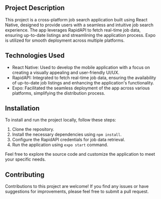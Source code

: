 ## Project Description

This project is a cross-platform job search application built using React Native, designed to provide users with a seamless and intuitive job search experience. The app leverages RapidAPI to fetch real-time job data, ensuring up-to-date listings and streamlining the application process. Expo is utilized for smooth deployment across multiple platforms.

## Technologies Used

- React Native: Used to develop the mobile application with a focus on creating a visually appealing and user-friendly UI/UX.
- RapidAPI: Integrated to fetch real-time job data, ensuring the availability of up-to-date job listings and enhancing the application's functionality.
- Expo: Facilitated the seamless deployment of the app across various platforms, simplifying the distribution process.

## Installation

To install and run the project locally, follow these steps:

1. Clone the repository.
2. Install the necessary dependencies using `npm install`.
3. Configure the RapidAPI credentials for job data retrieval.
4. Run the application using `expo start` command.

Feel free to explore the source code and customize the application to meet your specific needs.

## Contributing

Contributions to this project are welcome! If you find any issues or have suggestions for improvements, please feel free to submit a pull request.

